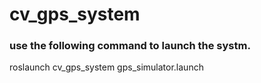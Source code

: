 # cv_gps_system

### use the following command to launch the systm.
roslaunch cv_gps_system gps_simulator.launch
